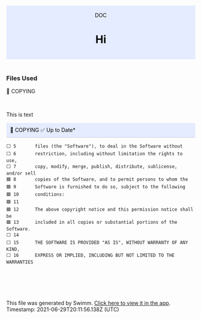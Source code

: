 <div align="center" style="background-color: #e5ecff; color: black"><br/><div>DOC</div><h1>Hi</h1><br/></div>
<br/>

### Files Used
📄 COPYING


<br/>

This is text

<div style="background: #e5ecff; padding: 10px 10px 10px 10px; border-bottom: 1px solid #c1c7d0; border-radius: 4px; color: black">    📄 COPYING ✅ Up to Date*

   </div>

```copying
⬜ 5       files (the "Software"), to deal in the Software without
⬜ 6       restriction, including without limitation the rights to use,
⬜ 7       copy, modify, merge, publish, distribute, sublicense, and/or sell
🟩 8       copies of the Software, and to permit persons to whom the
🟩 9       Software is furnished to do so, subject to the following
🟩 10      conditions:
🟩 11     
🟩 12      The above copyright notice and this permission notice shall be
🟩 13      included in all copies or substantial portions of the Software.
⬜ 14     
⬜ 15      THE SOFTWARE IS PROVIDED "AS IS", WITHOUT WARRANTY OF ANY KIND,
⬜ 16      EXPRESS OR IMPLIED, INCLUDING BUT NOT LIMITED TO THE WARRANTIES
```
<br/>

<br/><br/>

This file was generated by Swimm. [Click here to view it in the app](https://swimm.io/link?l=c3dpbW0lM0ElMkYlMkZyZXBvcyUyRk9ZNlZONlZHT2NCZGdXUmh4bnJuJTJGZG9jcyUyRmFJVFR0UDl0TkNNbzViNnd1OHlm). Timestamp: 2021-06-29T20:11:56.138Z (UTC)